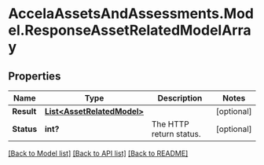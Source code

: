 # AccelaAssetsAndAssessments.Model.ResponseAssetRelatedModelArray
## Properties

Name | Type | Description | Notes
------------ | ------------- | ------------- | -------------
**Result** | [**List&lt;AssetRelatedModel&gt;**](AssetRelatedModel.md) |  | [optional] 
**Status** | **int?** | The HTTP return status. | [optional] 

[[Back to Model list]](../README.md#documentation-for-models) [[Back to API list]](../README.md#documentation-for-api-endpoints) [[Back to README]](../README.md)

